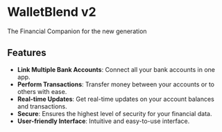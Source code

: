 # WalletBlend v2

The Financial Companion for the new generation

## Features

- **Link Multiple Bank Accounts**: Connect all your bank accounts in one app.
- **Perform Transactions**: Transfer money between your accounts or to others with ease.
- **Real-time Updates**: Get real-time updates on your account balances and transactions.
- **Secure**: Ensures the highest level of security for your financial data.
- **User-friendly Interface**: Intuitive and easy-to-use interface.
